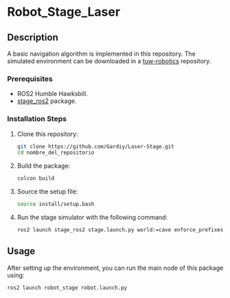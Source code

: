 # Robot_Stage_Laser
## Description
A basic navigation algorithm is implemented in this repository. The simulated environment can be downloaded in a [tuw-robotics](https://github.com/tuw-robotics/stage_ros2) repository.

### Prerequisites
- ROS2 Humble Hawksbill.
- [stage_ros2](https://github.com/tuw-robotics/stage_ros2) package. 

### Installation Steps

1. Clone this repository:
    ```sh
    git clone https://github.com/Gardiy/Laser-Stage.git
    cd nombre_del_repositorio
    ```

2. Build the package:
    ```sh
    colcon build
    ```

3. Source the setup file:
    ```sh
    source install/setup.bash
    ```

4. Run the stage simulator with the following command:
    ```sh
    ros2 launch stage_ros2 stage.launch.py world:=cave enforce_prefixes:=false one_tf_tree:=true
    ```

## Usage

After setting up the environment, you can run the main node of this package using:
```sh
ros2 launch robot_stage robot.launch.py
